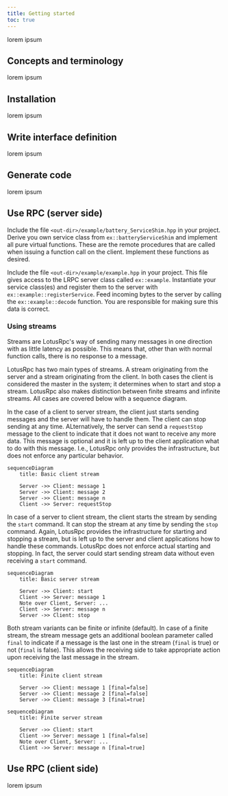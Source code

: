 ```yaml
---
title: Getting started
toc: true
---
```


lorem ipsum

## Concepts and terminology
lorem ipsum

## Installation
lorem ipsum

## Write interface definition
lorem ipsum

## Generate code
lorem ipsum

## Use RPC (server side)
Include the file `<out-dir>/example/battery_ServiceShim.hpp` in your project. Derive you own service class from `ex::batteryServiceShim` and implement all pure virtual functions. These are the remote procedures that are called when issuing a function call on the client. Implement these functions as desired.

Include the file `<out-dir>/example/example.hpp` in your project. This file gives access to the LRPC server class called `ex::example`. Instantiate your service class(es) and register them to the server with `ex::example::registerService`. Feed incoming bytes to the server by calling the `ex::example::decode` function. You are responsible for making sure this data is correct.

### Using streams
Streams are LotusRpc's way of sending many messages in one direction with as little latency as possible. This means that, other than with normal function calls, there is no response to a message.

LotusRpc has two main types of streams. A stream originating from the server and a stream originating from the client. In both cases the client is considered the master in the system; it determines when to start and stop a stream. LotusRpc also makes distinction between finite streams and infinite streams. All cases are covered below with a sequence diagram.

In the case of a client to server stream, the client just starts sending messages and the server will have to handle them. The client can stop sending at any time. ALternatively, the server can send a `requestStop` message to the client to indicate that it does not want to receive any more data. This message is optional and it is left up to the client application what to do with this message. I.e., LotusRpc only provides the infrastructure, but does not enforce any particular behavior.

``` mermaid
sequenceDiagram
    title: Basic client stream

    Server ->> Client: message 1
    Server ->> Client: message 2
    Server ->> Client: message n
    Client ->> Server: requestStop
```

In case of a server to client stream, the client starts the stream by sending the `start` command. It can stop the stream at any time by sending the `stop` command. Again, LotusRpc provides the infrastructure for starting and stopping a stream, but is left up to the server and client applications how to handle these commands. LotusRpc does not enforce actual starting and stopping. In fact, the server could start sending stream data without even receiving a `start` command.

``` mermaid
sequenceDiagram
    title: Basic server stream

    Server ->> Client: start
    Client ->> Server: message 1
    Note over Client, Server: ...
    Client ->> Server: message n
    Server ->> Client: stop
```
Both stream variants can be finite or infinite (default). In case of a finite stream, the stream message gets an additional boolean parameter called `final` to indicate if a message is the last one in the stream (`final` is true) or not (`final` is false). This allows the receiving side to take appropriate action upon receiving the last message in the stream.

``` mermaid
sequenceDiagram
    title: Finite client stream

    Server ->> Client: message 1 [final=false]
    Server ->> Client: message 2 [final=false]
    Server ->> Client: message 3 [final=true]
```

``` mermaid
sequenceDiagram
    title: Finite server stream

    Server ->> Client: start
    Client ->> Server: message 1 [final=false]
    Note over Client, Server: ...
    Client ->> Server: message n [final=true]
```

## Use RPC (client side)
lorem ipsum